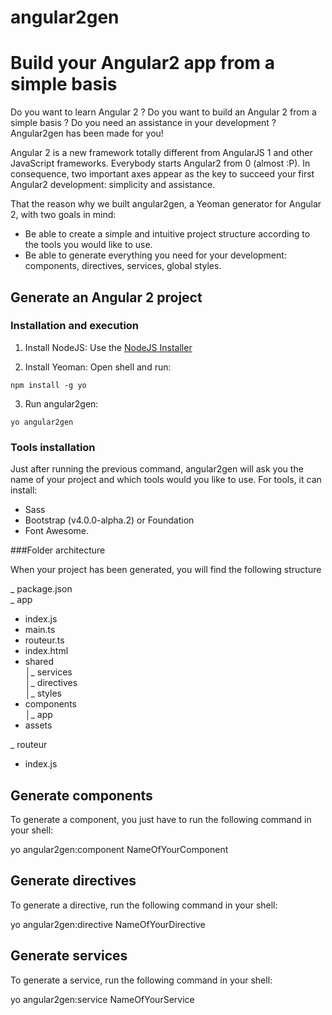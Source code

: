 # angular2gen
# Build your Angular2 app from a simple basis 

Do you want to learn Angular 2 ? Do you want to build an Angular 2 from a simple basis ? Do you need an assistance in your development ? Angular2gen has been made for you!<br/>

Angular 2 is a new framework totally different from AngularJS 1 and other JavaScript frameworks. Everybody starts Angular2 from 0 (almost :P). In consequence, two important axes appear as the key to succeed your first Angular2 development: simplicity and assistance.   

That the reason why we built angular2gen, a Yeoman generator for Angular 2, with two goals in mind:
- Be able to create a simple and intuitive project structure according to the tools you would like to use.
- Be able to generate everything you need for your development: components, directives, services, global styles.

## Generate an Angular 2 project

### Installation and execution 

1) Install NodeJS: Use the [NodeJS Installer](https://nodejs.org/en/download/)

2) Install Yeoman: Open shell and run: 

```
npm install -g yo
```

3) Run angular2gen: 

```
yo angular2gen
```

### Tools installation

Just after running the previous command, angular2gen will ask you the name of your project and which tools would you like to use. 
For tools, it can install:
- Sass 
- Bootstrap (v4.0.0-alpha.2) or Foundation 
- Font Awesome. 


###Folder architecture

When your project has been generated, you will find the following structure 

_ package.json <br/>
_ app<br/>
 - index.js<br/>
 - main.ts<br/>
 - routeur.ts<br/>
 - index.html<br/>
 - shared<br/>
    │_ services<br/>
    │_ directives<br/>
    │_ styles<br/>
 - components<br/>
    │_ app<br/>
 - assets

_ routeur<br/>
 - index.js<br/>

## Generate components

To generate a component, you just have to run the following command in your shell:

yo angular2gen:component NameOfYourComponent



## Generate directives

To generate a directive, run the following command in your shell:

yo angular2gen:directive NameOfYourDirective




## Generate services

To generate a service, run the following command in your shell:

yo angular2gen:service NameOfYourService
